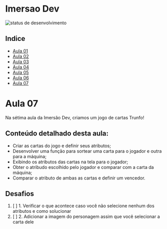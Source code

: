 # Imersao Dev
![status de desenvolvimento](http://img.shields.io/static/v1?label=STATUS&message=EM%20DESENVOLVIMENTO&color=GREEN&style=for-the-badge)

## Indice
* [Aula 01](https://github.com/LevoratoJoao/Imersao-Dev/tree/main/calculadoraMedia)
* [Aula 02](https://github.com/LevoratoJoao/Imersao-Dev/tree/main/conversorMoedas)
* [Aula 03](https://github.com/LevoratoJoao/Imersao-Dev/tree/main/mentalista)
* [Aula 04](https://github.com/LevoratoJoao/Imersao-Dev/tree/main/aluraFlix)
* [Aula 05](https://github.com/LevoratoJoao/Imersao-Dev/tree/main/yourTop)
* [Aula 06](https://github.com/LevoratoJoao/Imersao-Dev/tree/main/tabelaClassificacao)
* [Aula 07](https://github.com/LevoratoJoao/Imersao-Dev/tree/main/superTrunfo)

# Aula 07
Na sétima aula da Imersão Dev, criamos um jogo de cartas Trunfo!
##  Conteúdo detalhado desta aula:
* Criar as cartas do jogo e definir seus atributos;
* Desenvolver uma função para sortear uma carta para o jogador e outra para a máquina;
* Exibindo os atributos das cartas na tela para o jogador;
* Obter o atribudo escolhido pelo jogador e comparar com a carta da máquina;
* Comparar o atributo de ambas as cartas e definir um vencedor.

## Desafios
1. [ ] 1. Verificar o que acontece caso você não selecione nenhum dos atributos e como solucionar
2. [ ] 2. Adicionar a imagem do personagem assim que você selecionar a carta dele